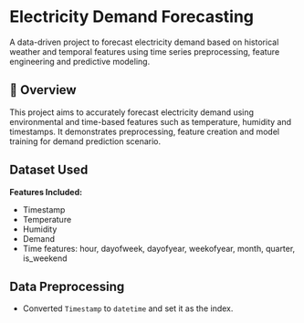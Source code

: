 # Electricity Demand Forecasting

A data-driven project to forecast electricity demand based on historical weather and temporal features using time series preprocessing, feature engineering and predictive modeling.

## 📌 Overview

This project aims to accurately forecast electricity demand using environmental and time-based features such as temperature, humidity and timestamps. It demonstrates preprocessing, feature creation and model training for demand prediction scenario.

## Dataset Used

**Features Included:**
- Timestamp
- Temperature
- Humidity
- Demand
- Time features: hour, dayofweek, dayofyear, weekofyear, month, quarter, is_weekend

## Data Preprocessing

- Converted `Timestamp` to `datetime` and set it as the index.
